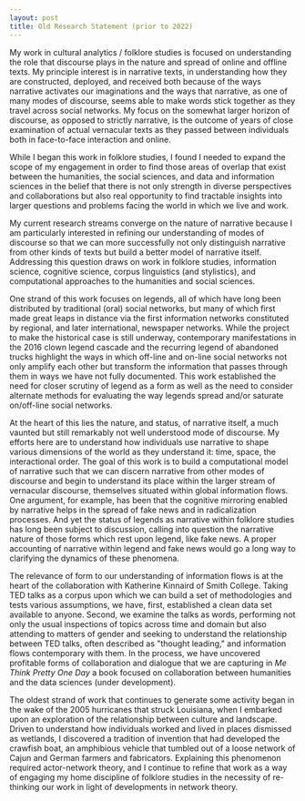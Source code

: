 ```yaml
---
layout: post
title: Old Research Statement (prior to 2022)
---
```


My work in cultural analytics / folklore studies is focused on understanding the role that discourse plays in the nature and spread of online and offline texts. My principle interest is in narrative texts, in understanding how they are constructed, deployed, and received both because of the ways narrative activates our imaginations and the ways that narrative, as one of many modes of discourse, seems able to make words stick together as they travel across social networks. My focus on the somewhat larger horizon of discourse, as opposed to strictly narrative, is the outcome of years of close examination of actual vernacular texts as they passed between individuals both in face-to-face interaction and online.

While I began this work in folklore studies, I found I needed to expand the scope of my engagement in order to find those areas of overlap that exist between the humanities, the social sciences, and data and information sciences in the belief that there is not only strength in diverse perspectives and collaborations but also real opportunity to find tractable insights into larger questions and problems facing the world in which we live and work.

My current research streams converge on the nature of narrative because I am particularly interested in refining our understanding of modes of discourse so that we can more successfully not only distinguish narrative from other kinds of texts but build a better model of narrative itself. Addressing this question draws on work in folklore studies, information science, cognitive science, corpus linguistics (and stylistics), and computational approaches to the humanities and social sciences.

One strand of this work focuses on legends, all of which have long been distributed by traditional (oral) social networks, but many of which first made great leaps in distance via the first information networks constituted by regional, and later international, newspaper networks. While the project to make the historical case is still underway, contemporary manifestations in the 2016 clown legend cascade and the recurring legend of abandoned trucks highlight the ways in which off-line and on-line social networks not only amplify each other but transform the information that passes through them in ways we have not fully documented. This work established the need for closer scrutiny of legend as a form as well as the need to consider alternate methods for evaluating the way legends spread and/or saturate on/off-line social networks.

At the heart of this lies the nature, and status, of narrative itself, a much vaunted but still remarkably not well understood mode of discourse. My efforts here are to understand how individuals use narrative to shape various dimensions of the world as they understand it: time, space, the interactional order. The goal of this work is to build a computational model of narrative such that we can discern narrative from other modes of discourse and begin to understand its place within the larger stream of vernacular discourse, themselves situated within global information flows. One argument, for example, has been that the cognitive mirroring enabled by narrative helps in the spread of fake news and in radicalization processes. And yet the status of legends as narrative within folklore studies has long been subject to discussion, calling into question the narrative nature of those forms which rest upon legend, like fake news. A proper accounting of narrative within legend and fake news would go a long way to clarifying the dynamics of these phenomena.

The relevance of form to our understanding of information flows is at the heart of the collaboration with Katherine Kinnaird of Smith College. Taking TED talks as a corpus upon which we can build a set of methodologies and tests various assumptions, we have, first, established a clean data set available to anyone. Second, we examine the talks as words, performing not only the usual inspections of topics across time and domain but also attending to matters of gender and seeking to understand the relationship between TED talks, often described as "thought leading," and information flows contemporary with them. In the process, we have uncovered profitable forms of collaboration and dialogue that we are capturing in _Me Think Pretty One Day_ a book focused on collaboration between humanities and the data sciences (under development).

The oldest strand of work that continues to generate some activity began in the wake of the 2005 hurricanes that struck Louisiana, when I embarked upon an exploration of the relationship between culture and landscape. Driven to understand how individuals worked and lived in places dismissed as wetlands, I discovered a tradition of invention that had developed the crawfish boat, an amphibious vehicle that tumbled out of a loose network of Cajun and German farmers and fabricators. Explaining this phenomenon required actor-network theory, and I continue to refine that work as a way of engaging my home discipline of folklore studies in the necessity of re-thinking our work in light of developments in network theory.
